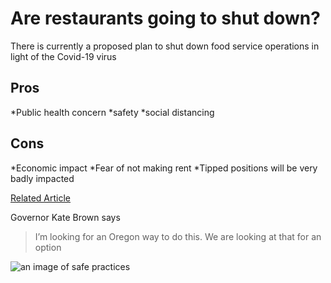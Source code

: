 # Are restaurants going to shut down?

There is currently a proposed plan to shut down food service operations in light of the Covid-19 virus

## Pros
*Public health concern
*safety
*social distancing

## Cons
*Economic impact
*Fear of not making rent
*Tipped positions will be very badly impacted

[Related Article](https://www.opb.org/news/artice/oregon-governor-kate-brown-considers-business-closures-bars-open-for-now-coronavirus/)

Governor Kate Brown says 
> I’m looking for an Oregon way to do this. We are looking at that for an option

![an image of safe practices](https://www.thestkittsnevisobserver.com/wp-content/uploads/covid-19.jpg)
